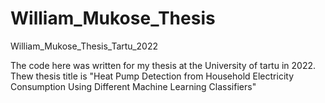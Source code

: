 # William_Mukose_Thesis
William_Mukose_Thesis_Tartu_2022

The code here was written for my thesis at the University of tartu in 2022. Thew thesis title is "Heat Pump Detection from Household Electricity Consumption Using Different Machine Learning Classifiers" 
